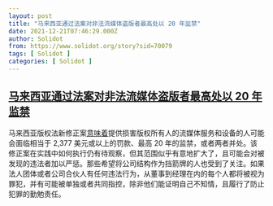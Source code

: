 ```yaml
---
layout: post
title: "马来西亚通过法案对非法流媒体盗版者最高处以 20 年监禁"
date: 2021-12-21T07:46:29.000Z
author: Solidot
from: https://www.solidot.org/story?sid=70079
tags: [ Solidot ]
categories: [ Solidot ]
---
```

<!--1640072789000-->
[马来西亚通过法案对非法流媒体盗版者最高处以 20 年监禁](https://www.solidot.org/story?sid=70079)
------

<div>
马来西亚版权法新修正案<a href="https://torrentfreak.com/malaysia-passes-bill-to-imprison-illegal-streaming-pirates-for-up-to-20-years-211218/" target="_blank">意味着</a>提供损害版权所有人的流媒体服务和设备的人可能会面临相当于 2,377 美元或以上的罚款、最高 20 年的监禁，或者两者并处。该修正案在实践中如何执行仍有待观察，但其范围似乎有意地扩大了，且可能会对被发现的违法者加以严惩。那些希望将公司结构作为挡箭牌的人也受到了关注。如果法人团体或者公司合伙人有任何违法行为，从董事到经理在内的每个人都将被视为罪犯，并有可能被单独或者共同指控，除非他们能证明自己不知情，且履行了防止犯罪的勤勉责任。
</div>
